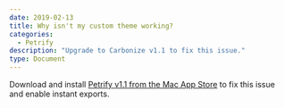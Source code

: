```yaml
---
date: 2019-02-13
title: Why isn't my custom theme working?
categories:
  - Petrify
description: "Upgrade to Carbonize v1.1 to fix this issue."
type: Document
---
```


Download and install [Petrify v1.1 from the Mac App Store](https://www.dangercove.com/carbonize/appstore) to fix this issue and enable instant exports.